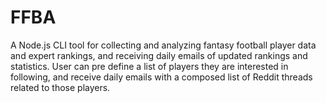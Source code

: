 # FFBA

A Node.js CLI tool for collecting and analyzing fantasy football player data and expert rankings, and receiving daily emails of updated rankings and statistics. User can pre define a list of players they are interested in following, and receive daily emails with a composed list of Reddit threads related to those players.
